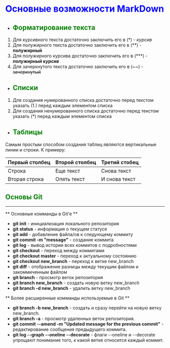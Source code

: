 # <span style="color:blue"> Основные возможности MarkDown

* ## <span style="color:green"> Форматирование текста

1. Для курсивного текста достаточно заключить его в (*) - *курсив*
2. Для полужирного текста достаточно заключить его в (**) - **полужирный**
3. Для полужирного курсива достаточно заключить его в (***) - ***полужирный курсив***
4. Для зачеркнутого текста достаточно заключить его в (~~) - ~~зачеркнутый~~

* ## <span style="color:green"> Списки

1. Для создания нумерованного списка достаточно перед текстом указать (1.) перед каждым элементом списка
2. Для создания ненумерованного списка достаточно перед текстом указать (*) перед каждым элементом списка

* ## <span style="color:green"> Таблицы

Самым простым способом создания таблиц являются вертикальные линии и строки. К примеру:

| Первый столбец | Второй столбец | Третий стобец |
|----------------|----------------|---------------|
|Строка          | Еще текст      | Снова текст   |
|Вторая строка   | Опять текст    | И снова текст |

## <span style="color:green"> Основы Git
___

** Основные комманды в Git'e **

* **git init** - инициализация локального репозитория
* **git status** - информация о текущем статусе
* **git add** - добавление файла/ов к следующему коммиту
* **git commit -m "message"** - создание коммита
* **git log** - вывод истории всех коммитов с подробностями
* **git checkout** - переход между коммитами
* **git checkout master** - переход к актуальному состоянию
* **git checkout new_branch** - переход к ветке new_branch
* **git diff** - отображение разницы между текущим файлом и закоммиченным файлом 
* **git branch** - просмотр веток репозитория
* **git branch new_branch** - создать новую ветку new_branch
* **git branch -d new_branch** - удалить ветку new_branch


** Более расширенные комманды используемые в Git **

* **git branch -b new_branch** - создать и сразу перейти на новую ветку new_branch.
* **git branch -a** - просмотр удаленных веток репозитория.
* **git commit --amend -m "Updated message for the previous commit"** - редактирование сообщения предыдущего коммита.
* **git log --graph --oneline --decorate** - флаги --oneline и --decorate упрощают понимание того, к какой ветке относится каждый коммит.
